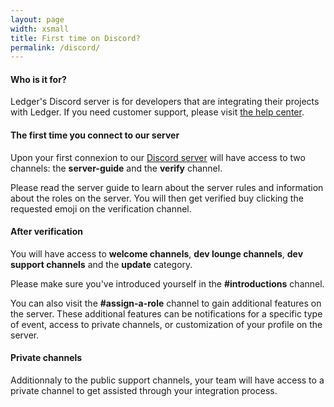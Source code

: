 ```yaml
---
layout: page
width: xsmall
title: First time on Discord?
permalink: /discord/
---
```


#### Who is it for?

Ledger's Discord server is for developers that are integrating their projects with Ledger. If you need customer support, please visit [the help center](https://support.ledger.com).

#### The first time you connect to our server


Upon your first connexion to our [Discord server](https://discord.gg/Ledger) will have access to two channels: the **server-guide** and the **verify** channel.

Please read the server guide to learn about the server rules and information about the roles on the server. You will then get verified buy clicking the requested emoji on the verification channel.


#### After verification

You will have access to **welcome channels**, **dev lounge channels**, **dev support channels** and the **update** category.

Please make sure you've introduced yourself in the **#introductions** channel.

You can also visit the **#assign-a-role** channel to gain additional features on the server. These additional features can be notifications for a specific type of event, access to private channels, or customization of your profile on the server.

#### Private channels

Additionnaly to the public support channels, your team will have access to a private channel to get assisted through your integration process.

